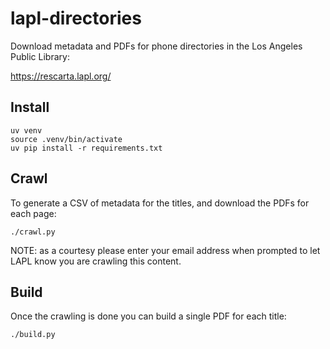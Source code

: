 # lapl-directories

Download metadata and PDFs for phone directories in the Los Angeles Public Library:

https://rescarta.lapl.org/

## Install

    uv venv
    source .venv/bin/activate
    uv pip install -r requirements.txt
    
## Crawl

To generate a CSV of metadata for the titles, and download the PDFs for each page:

    ./crawl.py
    
NOTE: as a courtesy please enter your email address when prompted to let LAPL know you are crawling this content.

## Build

Once the crawling is done you can build a single PDF for each title:

    ./build.py



